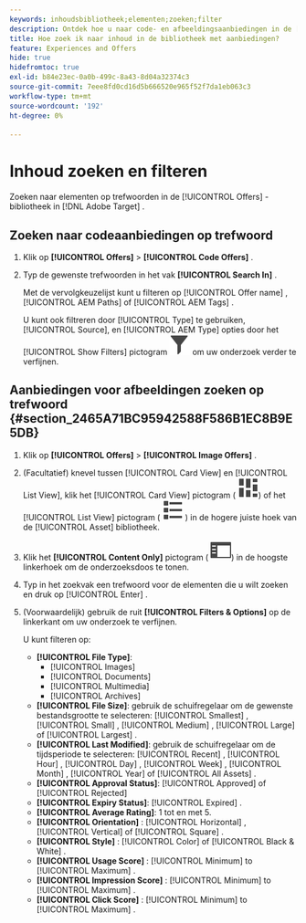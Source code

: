 ```yaml
---
keywords: inhoudsbibliotheek;elementen;zoeken;filter
description: Ontdek hoe u naar code- en afbeeldingsaanbiedingen in de [!UICONTROL Offers] -bibliotheek kunt zoeken.
title: Hoe zoek ik naar inhoud in de bibliotheek met aanbiedingen?
feature: Experiences and Offers
hide: true
hidefromtoc: true
exl-id: b84e23ec-0a0b-499c-8a43-8d04a32374c3
source-git-commit: 7eee8fd0cd16d5b666520e965f52f7da1eb063c3
workflow-type: tm+mt
source-wordcount: '192'
ht-degree: 0%

---
```


# Inhoud zoeken en filteren

Zoeken naar elementen op trefwoorden in de [!UICONTROL Offers] -bibliotheek in [!DNL Adobe Target] .

## Zoeken naar codeaanbiedingen op trefwoord

1. Klik op **[!UICONTROL Offers]** > **[!UICONTROL Code Offers]** .
1. Typ de gewenste trefwoorden in het vak **[!UICONTROL Search In]** .

   Met de vervolgkeuzelijst kunt u filteren op [!UICONTROL Offer name] , [!UICONTROL AEM Paths] of [!UICONTROL AEM Tags] .

   U kunt ook filtreren door [!UICONTROL Type] te gebruiken, [!UICONTROL Source], en [!UICONTROL AEM Type] opties door het [!UICONTROL Show Filters] pictogram ![ te klikken tonen het pictogram van Filters ](/help/main/assets/icons/Filter.svg) om uw onderzoek verder te verfijnen.

## Aanbiedingen voor afbeeldingen zoeken op trefwoord {#section_2465A71BC95942588F586B1EC8B9E5DB}

1. Klik op **[!UICONTROL Offers]** > **[!UICONTROL Image Offers]** .

1. (Facultatief) knevel tussen [!UICONTROL Card View] en [!UICONTROL List View], klik het [!UICONTROL Card View] pictogram ( ![ pictogram van de de meningsmening van de Kaart ](/help/main/assets/icons/ViewCard.svg)) of het [!UICONTROL List View] pictogram ( ![ pictogram van de lijstmening ](/help/main/assets/icons/ViewList.svg) ) in de hogere juiste hoek van de [!UICONTROL Asset] bibliotheek.
1. Klik het **[!UICONTROL Content Only]** pictogram ( ![ Inhoud slechts pictogram ](/help/main/assets/icons/RailLeft.svg)) in de hoogste linkerhoek om de onderzoeksdoos te tonen.
1. Typ in het zoekvak een trefwoord voor de elementen die u wilt zoeken en druk op [!UICONTROL Enter] .
1. (Voorwaardelijk) gebruik de ruit **[!UICONTROL Filters & Options]** op de linkerkant om uw onderzoek te verfijnen.

   U kunt filteren op:

   * **[!UICONTROL File Type]**:
      * [!UICONTROL Images]
      * [!UICONTROL Documents]
      * [!UICONTROL Multimedia]
      * [!UICONTROL Archives]
   * **[!UICONTROL File Size]**: gebruik de schuifregelaar om de gewenste bestandsgrootte te selecteren: [!UICONTROL Smallest] , [!UICONTROL Small] , [!UICONTROL Medium] , [!UICONTROL Large] of [!UICONTROL Largest] .
   * **[!UICONTROL Last Modified]**: gebruik de schuifregelaar om de tijdsperiode te selecteren: [!UICONTROL Recent] , [!UICONTROL Hour] , [!UICONTROL Day] , [!UICONTROL Week] , [!UICONTROL Month] , [!UICONTROL Year] of [!UICONTROL All Assets] .
   * **[!UICONTROL Approval Status]**: [!UICONTROL Approved] of [!UICONTROL Rejected]
   * **[!UICONTROL Expiry Status]**: [!UICONTROL Expired] .
   * **[!UICONTROL Average Rating]**: 1 tot en met 5.
   * **[!UICONTROL Orientation]** : [!UICONTROL Horizontal] , [!UICONTROL Vertical] of [!UICONTROL Square] .
   * **[!UICONTROL Style]** : [!UICONTROL Color] of [!UICONTROL Black & White] .
   * **[!UICONTROL Usage Score]** : [!UICONTROL Minimum] to [!UICONTROL Maximum] .
   * **[!UICONTROL Impression Score]** : [!UICONTROL Minimum] to [!UICONTROL Maximum] .
   * **[!UICONTROL Click Score]** : [!UICONTROL Minimum] to [!UICONTROL Maximum] .
